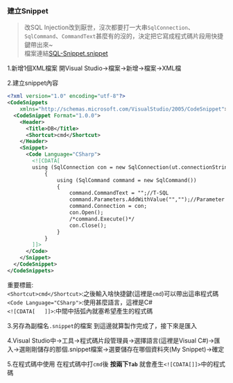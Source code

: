 ### 建立Snippet

>改SQL Injection改到厭世，沒次都要打一大串`SqlConnection`、`SqlCommand`、`CommandText`甚麼有的沒的，決定把它寫成程式碼片段用快捷鍵帶出來~  
>檔案連結[SQL-Snippet.snippet](https://github.com/abcd597/SelfNotes/blob/master/ASP.NET/SQL-Snippet.snippet)  

1.新增1個XML檔案
開Visual Studio→檔案→新增→檔案→XML檔  
  
2.建立snippet內容
```XML
<?xml version="1.0" encoding="utf-8"?>
<CodeSnippets
    xmlns="http://schemas.microsoft.com/VisualStudio/2005/CodeSnippet">
  <CodeSnippet Format="1.0.0">
    <Header>
      <Title>DB</Title>
      <Shortcut>cmd</Shortcut>
    </Header>
    <Snippet>
      <Code Language="CSharp">
        <![CDATA[
        using (SqlConnection con = new SqlConnection(ut.connectionString))
            {
                using (SqlCommand command = new SqlCommand())
                {
                    command.CommandText = "";//T-SQL
                    command.Parameters.AddWithValue("","");//Parameter
                    command.Connection = con;
                    con.Open();
                    /*command.Execute()*/
                    con.Close();
                }
            }
        ]]>
      </Code>
    </Snippet>
  </CodeSnippet>
</CodeSnippets>
```
重要標籤:   
`<Shortcut>cmd</Shortcut>`:之後輸入啥快捷鍵(這裡是`cmd`)可以帶出這串程式碼  
`<Code Language="CSharp">`:使用甚麼語言，這裡是C#  
`<![CDATA[   ]]>`:中間中括弧內就塞希望產生的程式碼  

3.另存為副檔名`.snippet`的檔案
到這邊就算製作完成了，接下來是匯入

4.Visual Studio中→工具→程式碼片段管理員→選擇語言(這裡是Visual C#)→匯入→選剛剛儲存的那個.snippet檔案→選要儲存在哪個資料夾(My Snippet)→確定

5.在程式碼中使用
在程式碼中打`cmd`後 **按兩下`Tab`** 就會產生`<![CDATA[]]>`中的程式碼
